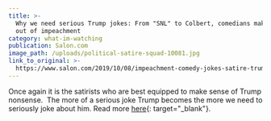 ```yaml
---
title: >-
  Why we need serious Trump jokes: From "SNL" to Colbert, comedians make sense
  out of impeachment
category: what-im-watching
publication: Salon.com
image_path: /uploads/political-satire-squad-10081.jpg
link_to_original: >-
  https://www.salon.com/2019/10/08/impeachment-comedy-jokes-satire-trump/?fbclid=IwAR3bZUBgzZsUxpHfCJvrjm3uJvLxJAWUNwNqS4I4P4Lk6Np9321msxS4u2Y
---
```


Once again it is the satirists who are best equipped to make sense of Trump nonsense.&nbsp; The more of a serious joke Trump becomes the more we need to seriously joke about him. Read more [here](https://www.salon.com/2019/10/08/impeachment-comedy-jokes-satire-trump/){: target="_blank"}.